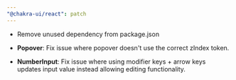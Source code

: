 ```yaml
---
"@chakra-ui/react": patch
---
```


- Remove unused dependency from package.json

- **Popover**: Fix issue where popover doesn't use the correct zIndex token.

- **NumberInput**: Fix issue where using modifier keys + arrow keys updates
  input value instead allowing editing functionality.
